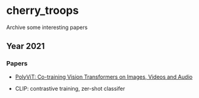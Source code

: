 # cherry_troops
Archive some interesting papers

## Year 2021
### Papers

- [PolyViT: Co-training Vision Transformers on Images, Videos and Audio](https://arxiv.org/pdf/2111.12993.pdf)

- CLIP: contrastive training, zer-shot classifer

